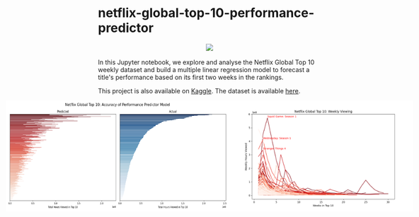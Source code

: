 # netflix-global-top-10-performance-predictor
<div style="text-align: center;">
    <img src="https://upload.wikimedia.org/wikipedia/commons/0/08/Netflix_2015_logo.svg" width="300">
</div>


In this Jupyter notebook, we explore and analyse the Netflix Global Top 10 weekly dataset and build a multiple linear regression model to forecast a title's performance based on its first two weeks in the rankings.

This project is also available on [Kaggle](https://www.kaggle.com/code/davidpbriggs/netflix-global-top-10-performance-predictor). The dataset is available [here](https://www.kaggle.com/datasets/davidpbriggs/most-popular-netflix-shows).

<div style="display: flex; justify-content: center; align-items: center;">
    <img src="netflix_global_top_10_model_results.png" height="250">
    <img src="netflix_global_top_10_weekly.png" height="250">
</div>
